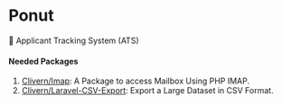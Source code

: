 Ponut
====
:rocket: Applicant Tracking System (ATS)


#### Needed Packages

1. [Clivern/Imap](https://github.com/Clivern/Imap): A Package to access Mailbox Using PHP IMAP.
1. [Clivern/Laravel-CSV-Export](https://github.com/Clivern/Laravel-CSV-Export): Export a Large Dataset in CSV Format.